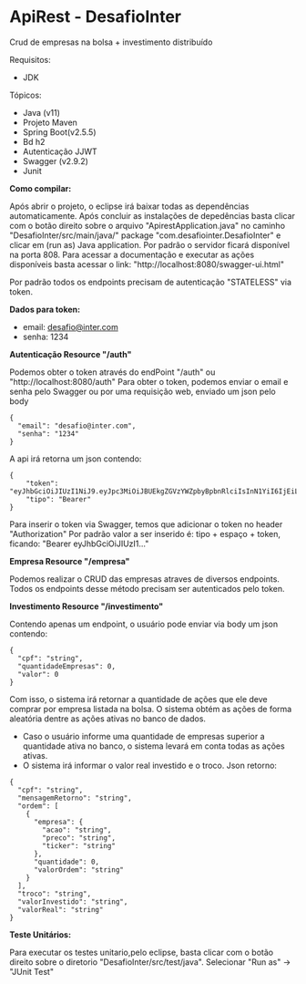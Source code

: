 # ApiRest - DesafioInter
Crud de empresas na bolsa + investimento distribuído

Requisitos:
- JDK 


Tópicos:
- Java (v11)
- Projeto Maven
- Spring Boot(v2.5.5)
- Bd h2
- Autenticação JJWT
- Swagger (v2.9.2)
- Junit



**Como compilar:**

Após abrir o projeto, o eclipse irá baixar todas as dependências automaticamente.
Após concluir as instalações de depedências basta clicar com o botão direito sobre o arquivo "ApirestApplication.java" no caminho "DesafioInter/src/main/java/" package "com.desafiointer.DesafioInter" e clicar em (run as) Java application.
 Por padrão o servidor ficará disponível na porta 808.
Para acessar a documentação e executar as ações disponíveis basta acessar o link: "http://localhost:8080/swagger-ui.html"
 

Por padrão todos os endpoints precisam de autenticação "STATELESS" via token.

**Dados para token:**
- email: desafio@inter.com
- senha: 1234 
 
 

**Autenticação Resource "/auth"**

Podemos obter o token  através do endPoint "/auth" ou "http://localhost:8080/auth" 
Para obter o token, podemos enviar o email e senha pelo Swagger ou por uma requisição web, enviado um json pelo body
 
```
{
  "email": "desafio@inter.com",  
  "senha": "1234"    
}
```

 
A api irá retorna um json contendo: 
 
```
{
    "token": "eyJhbGciOiJIUzI1NiJ9.eyJpc3MiOiJBUEkgZGVzYWZpbyBpbnRlciIsInN1YiI6IjEiLCJpYXQiOjE2MzQxNzAxNDIsImV4cCI6MTYzNDI1NjU0Mn0.Qj3Xw9hXKt3pv5NYEQSfsqkcxGGNk5qBtd9Nloxfyt0",    
    "tipo": "Bearer"    
}
```

 
Para inserir o token via Swagger, temos que adicionar o token no header "Authorization"
Por padrão valor a ser inserido é: tipo + espaço + token, ficando: "Bearer eyJhbGciOiJIUzI1..."
 
 
**Empresa Resource "/empresa"**
 
Podemos realizar o CRUD das empresas atraves de diversos endpoints.
Todos os endpoints desse método precisam ser autenticados pelo token.
 
**Investimento Resource "/investimento"**

Contendo apenas um endpoint, o usuário pode enviar via body um json contendo:

```
{
  "cpf": "string",  
  "quantidadeEmpresas": 0,  
  "valor": 0    
}
```

 
Com isso, o sistema irá retornar a quantidade de ações que ele deve comprar por empresa listada na bolsa. 
O sistema obtém as ações de forma aleatória dentre as ações ativas no banco de dados.
- Caso o usuário informe uma quantidade de empresas superior a quantidade ativa no banco, o sistema levará em conta todas as ações ativas.
- O sistema irá informar o valor real investido e o troco. 
Json retorno:

```
{
  "cpf": "string",
  "mensagemRetorno": "string",
  "ordem": [
    {
      "empresa": {
        "acao": "string",
        "preco": "string",
        "ticker": "string"
      },
      "quantidade": 0,
      "valorOrdem": "string"
    }
  ],
  "troco": "string",
  "valorInvestido": "string",
  "valorReal": "string"
}
```




**Teste Unitários:**

Para executar os testes unitario,pelo eclipse, basta clicar com o botão direito sobre o diretorio "DesafioInter/src/test/java". 
Selecionar "Run as" -> "JUnit Test"
